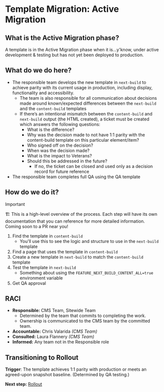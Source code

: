 # Template Migration: Active Migration

## What is the Active Migration phase?

A template is in the Active Migration phase when it is...y'know, under active development & testing but has not yet been deployed to production.

## What do we do here?

- The responsible team develops the new template in `next-build` to achieve parity with its current usage in production, including display, functionality and accessibility.
  - The team is also responsible for all communication about decisions made around known/expected differences between the `next-build` and the `content-build` templates
  - If there’s an intentional mismatch between the `content-build` and `next-build` output (the HTML created), a ticket must be created which answers the following questions:
    - What is the difference?
    - Why was the decision made to not have 1:1 parity with the content-build template on this particular element/item?
    - Who signed off on the decision?
    - When was the decision made?
    - What is the impact to Veterans?
    - Should this be addressed in the future?
      - If no, the ticket can be closed and used only as a decision record for future reference
- The responsible team completes full QA using the QA template

## How do we do it?

> [!IMPORTANT]
> 🏗️ This is a high-level overview of the process. Each step will have its own documentation that you can reference for more detailed information. Coming soon to a PR near you!

1. Find the template in `content-build`
   - You'll use this to see the logic and structure to use in the `next-build` template
1. Find a page that uses the template in `content-build`
1. Create a new template in `next-build` to match the `content-build` template
1. Test the template in `next-build`
   - Something about using the `FEATURE_NEXT_BUILD_CONTENT_ALL=true` environment variable
1. Get QA approval

## RACI

- **Responsible:** CMS Team, Sitewide Team
  - Determined by the team that commits to completing the work.
  - Ownership is communicated to the CMS team by the committed team.
- **Accountable:** Chris Valarida _(CMS Team)_
- **Consulted:** Laura Flannery _(CMS Team)_
- **Informed:** Any team not in the Responsible role

## Transitioning to Rollout

**Trigger**: The template achieves 1:1 parity with production or meets an agreed-upon snapshot baseline. (Determined by QA testing.)

**Next step:** [Rollout](./rollout.md)
